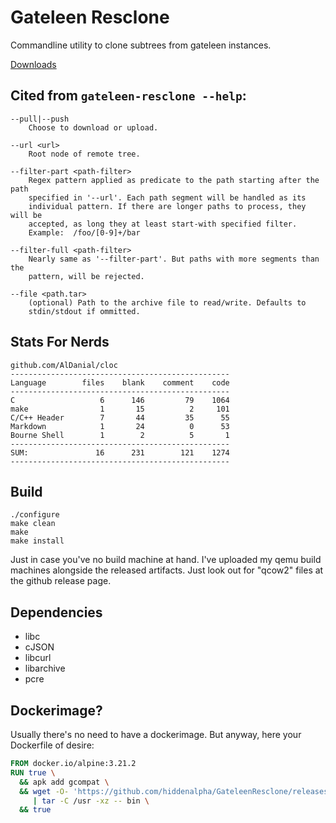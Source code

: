 
Gateleen Resclone
=================

Commandline utility to clone subtrees from gateleen instances.

[Downloads](https://github.com/hiddenalpha/GateleenResclone/releases)



## Cited from `gateleen-resclone --help`:

```
--pull|--push
    Choose to download or upload.

--url <url>
    Root node of remote tree.

--filter-part <path-filter>
    Regex pattern applied as predicate to the path starting after the path
    specified in '--url'. Each path segment will be handled as its
    individual pattern. If there are longer paths to process, they will be
    accepted, as long they at least start-with specified filter.
    Example:  /foo/[0-9]+/bar

--filter-full <path-filter>
    Nearly same as '--filter-part'. But paths with more segments than the
    pattern, will be rejected.

--file <path.tar>
    (optional) Path to the archive file to read/write. Defaults to
    stdin/stdout if ommitted.
```


## Stats For Nerds

```
github.com/AlDanial/cloc
-------------------------------------------------
Language        files    blank    comment    code
-------------------------------------------------
C                   6      146         79    1064
make                1       15          2     101
C/C++ Header        7       44         35      55
Markdown            1       24          0      53
Bourne Shell        1        2          5       1
-------------------------------------------------
SUM:               16      231        121    1274
-------------------------------------------------
```


## Build

```
./configure
make clean
make
make install
```

Just in case you've no build machine at hand. I've uploaded my qemu
build machines alongside the released artifacts. Just look out for
"qcow2" files at the github release page.


## Dependencies

- libc
- cJSON
- libcurl
- libarchive
- pcre


## Dockerimage?

Usually there's no need to have a dockerimage.
But anyway, here your Dockerfile of desire:

```Dockerfile
FROM docker.io/alpine:3.21.2
RUN true \
  && apk add gcompat \
  && wget -O- 'https://github.com/hiddenalpha/GateleenResclone/releases/download/v0.0.5/GateleenResclone-0.0.5+x86_64-linux-gnu.tgz' \
     | tar -C /usr -xz -- bin \
  && true
```

